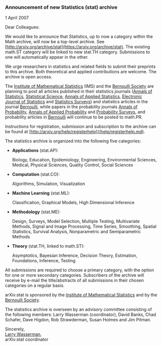 ### Announcement of new Statistics (stat) archive

1 April 2007

Dear Colleagues:

We would like to announce that Statistics, up to now a category within the Math archive, will now be a top-level archive. See [http://arxiv.org/archive/stat](https://arxiv.org/archive/stat). The existing math.ST category will be linked to new stat.TH category. Submissions to one will automatically appear in the other.

We urge researchers in statistics and related fields to submit their preprints to this archive. Both theoretical and applied contributions are welcome. The archive is open access.

The [Institute of Mathematical Statistics](http://imstat.org/) (IMS) and the [Bernoulli Society](http://isi.cbs.nl/bs.htm) are planning to post all articles published in their statistics journals ([Annals of Statistics](http://imstat.org/aos/), [Statistical Science](http://imstat.org/sts/), [Annals of Applied Statistics](http://imstat.org/aoas/), [Electronic Journal of Statistics](http://imstat.org/ejs/) and [Statistics Surveys](http://www.i-journals.org/ss/)) and statistics articles in the journal [Bernoulli](http://isi.cbs.nl/bernoulli/), while papers in the probability journals [Annals of Probability](http://imstat.org/aop/), [Annals of Applied Probability](http://imstat.org/aap/) and [Probability Surveys](http://www.i-journals.org/ps/), and probability articles in [Bernoulli](http://isi.cbs.nl/bernoulli/) will continue to be posted to math.PR.

Instructions for registration, submission and subscription to the archive can be found at [http://arxiv.org/help/registerhelp](/help/registerhelp.md).

The statistics archive is organized into the following five categories:

* **Applications** (stat.AP):

  Biology, Education, Epidemiology, Engineering, Environmental Sciences, Medical, Physical Sciences, Quality Control, Social Sciences

* **Computation** (stat.CO):

  Algorithms, Simulation, Visualization

 * **Machine Learning** (stat.ML):  
 
   Classification, Graphical Models, High Dimensional Inference

* **Methodology** (stat.ME):

  Design, Surveys, Model Selection, Multiple Testing, Multivariate Methods, Signal and Image Processing, Time Series, Smoothing, Spatial Statistics, Survival Analysis, Nonparametric and Semiparametric Methods

* **Theory** (stat.TH, linked to math.ST):

  Asymptotics, Bayesian Inference, Decision Theory, Estimation, Foundations, Inference, Testing

All submissions are required to choose a primary category, with the option for one or more secondary categories. Subscribers of the archive will receive by e-mail the title/abstracts of all submissions in their chosen categories on a regular basis.

arXiv:stat is sponsored by the [Institute of Mathematical Statistics](http://imstat.org/) and by the [Bernoulli Society](http://isi.cbs.nl/BS/bshome.htm).

The statistics archive is overseen by an advisory committee consisting of the following members: Larry Wasserman (coordinator), David Banks, Chad Schafer, Dave Higdon, Rob Strawderman, Susan Holmes and Jim Pitman.

Sincerely,  
[Larry Wasserman](http://www.stat.cmu.edu/~larry/),  
arXiv:stat coordinator
